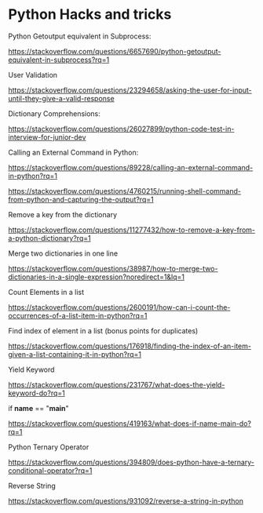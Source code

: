 # Python Hacks and tricks

Python Getoutput equivalent in Subprocess: 

https://stackoverflow.com/questions/6657690/python-getoutput-equivalent-in-subprocess?rq=1

User Validation

https://stackoverflow.com/questions/23294658/asking-the-user-for-input-until-they-give-a-valid-response

Dictionary Comprehensions: 

https://stackoverflow.com/questions/26027899/python-code-test-in-interview-for-junior-dev

Calling an External Command in Python: 

https://stackoverflow.com/questions/89228/calling-an-external-command-in-python?rq=1

https://stackoverflow.com/questions/4760215/running-shell-command-from-python-and-capturing-the-output?rq=1

Remove a key from the dictionary

https://stackoverflow.com/questions/11277432/how-to-remove-a-key-from-a-python-dictionary?rq=1

Merge two dictionaries in one line

https://stackoverflow.com/questions/38987/how-to-merge-two-dictionaries-in-a-single-expression?noredirect=1&lq=1

Count Elements in a list

https://stackoverflow.com/questions/2600191/how-can-i-count-the-occurrences-of-a-list-item-in-python?rq=1

Find index of element in a list (bonus points for duplicates)

https://stackoverflow.com/questions/176918/finding-the-index-of-an-item-given-a-list-containing-it-in-python?rq=1

Yield Keyword

https://stackoverflow.com/questions/231767/what-does-the-yield-keyword-do?rq=1

if __name__ == "__main__"

https://stackoverflow.com/questions/419163/what-does-if-name-main-do?rq=1

Python Ternary Operator

https://stackoverflow.com/questions/394809/does-python-have-a-ternary-conditional-operator?rq=1


Reverse String

https://stackoverflow.com/questions/931092/reverse-a-string-in-python

